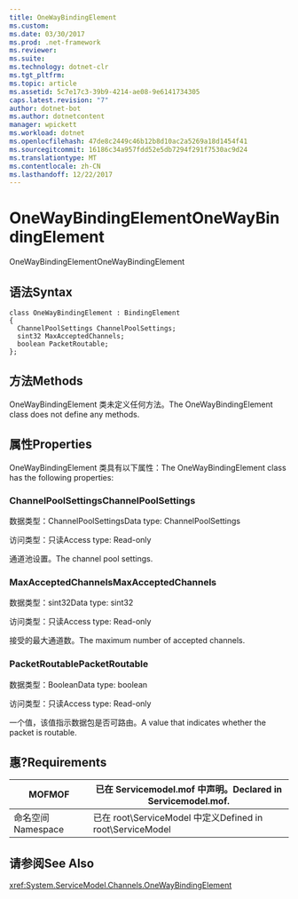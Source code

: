 ```yaml
---
title: OneWayBindingElement
ms.custom: 
ms.date: 03/30/2017
ms.prod: .net-framework
ms.reviewer: 
ms.suite: 
ms.technology: dotnet-clr
ms.tgt_pltfrm: 
ms.topic: article
ms.assetid: 5c7e17c3-39b9-4214-ae08-9e6141734305
caps.latest.revision: "7"
author: dotnet-bot
ms.author: dotnetcontent
manager: wpickett
ms.workload: dotnet
ms.openlocfilehash: 47de8c2449c46b12b8d10ac2a5269a18d1454f41
ms.sourcegitcommit: 16186c34a957fdd52e5db7294f291f7530ac9d24
ms.translationtype: MT
ms.contentlocale: zh-CN
ms.lasthandoff: 12/22/2017
---
```

# <a name="onewaybindingelement"></a><span data-ttu-id="6ef52-102">OneWayBindingElement</span><span class="sxs-lookup"><span data-stu-id="6ef52-102">OneWayBindingElement</span></span>
<span data-ttu-id="6ef52-103">OneWayBindingElement</span><span class="sxs-lookup"><span data-stu-id="6ef52-103">OneWayBindingElement</span></span>  
  
## <a name="syntax"></a><span data-ttu-id="6ef52-104">语法</span><span class="sxs-lookup"><span data-stu-id="6ef52-104">Syntax</span></span>  
  
```  
class OneWayBindingElement : BindingElement  
{  
  ChannelPoolSettings ChannelPoolSettings;  
  sint32 MaxAcceptedChannels;  
  boolean PacketRoutable;  
};  
```  
  
## <a name="methods"></a><span data-ttu-id="6ef52-105">方法</span><span class="sxs-lookup"><span data-stu-id="6ef52-105">Methods</span></span>  
 <span data-ttu-id="6ef52-106">OneWayBindingElement 类未定义任何方法。</span><span class="sxs-lookup"><span data-stu-id="6ef52-106">The OneWayBindingElement class does not define any methods.</span></span>  
  
## <a name="properties"></a><span data-ttu-id="6ef52-107">属性</span><span class="sxs-lookup"><span data-stu-id="6ef52-107">Properties</span></span>  
 <span data-ttu-id="6ef52-108">OneWayBindingElement 类具有以下属性：</span><span class="sxs-lookup"><span data-stu-id="6ef52-108">The OneWayBindingElement class has the following properties:</span></span>  
  
### <a name="channelpoolsettings"></a><span data-ttu-id="6ef52-109">ChannelPoolSettings</span><span class="sxs-lookup"><span data-stu-id="6ef52-109">ChannelPoolSettings</span></span>  
 <span data-ttu-id="6ef52-110">数据类型：ChannelPoolSettings</span><span class="sxs-lookup"><span data-stu-id="6ef52-110">Data type: ChannelPoolSettings</span></span>  
  
 <span data-ttu-id="6ef52-111">访问类型：只读</span><span class="sxs-lookup"><span data-stu-id="6ef52-111">Access type: Read-only</span></span>  
  
 <span data-ttu-id="6ef52-112">通道池设置。</span><span class="sxs-lookup"><span data-stu-id="6ef52-112">The channel pool settings.</span></span>  
  
### <a name="maxacceptedchannels"></a><span data-ttu-id="6ef52-113">MaxAcceptedChannels</span><span class="sxs-lookup"><span data-stu-id="6ef52-113">MaxAcceptedChannels</span></span>  
 <span data-ttu-id="6ef52-114">数据类型：sint32</span><span class="sxs-lookup"><span data-stu-id="6ef52-114">Data type: sint32</span></span>  
  
 <span data-ttu-id="6ef52-115">访问类型：只读</span><span class="sxs-lookup"><span data-stu-id="6ef52-115">Access type: Read-only</span></span>  
  
 <span data-ttu-id="6ef52-116">接受的最大通道数。</span><span class="sxs-lookup"><span data-stu-id="6ef52-116">The maximum number of accepted channels.</span></span>  
  
### <a name="packetroutable"></a><span data-ttu-id="6ef52-117">PacketRoutable</span><span class="sxs-lookup"><span data-stu-id="6ef52-117">PacketRoutable</span></span>  
 <span data-ttu-id="6ef52-118">数据类型：Boolean</span><span class="sxs-lookup"><span data-stu-id="6ef52-118">Data type: boolean</span></span>  
  
 <span data-ttu-id="6ef52-119">访问类型：只读</span><span class="sxs-lookup"><span data-stu-id="6ef52-119">Access type: Read-only</span></span>  
  
 <span data-ttu-id="6ef52-120">一个值，该值指示数据包是否可路由。</span><span class="sxs-lookup"><span data-stu-id="6ef52-120">A value that indicates whether the packet is routable.</span></span>  
  
## <a name="requirements"></a><span data-ttu-id="6ef52-121">惠?</span><span class="sxs-lookup"><span data-stu-id="6ef52-121">Requirements</span></span>  
  
|<span data-ttu-id="6ef52-122">MOF</span><span class="sxs-lookup"><span data-stu-id="6ef52-122">MOF</span></span>|<span data-ttu-id="6ef52-123">已在 Servicemodel.mof 中声明。</span><span class="sxs-lookup"><span data-stu-id="6ef52-123">Declared in Servicemodel.mof.</span></span>|  
|---------|-----------------------------------|  
|<span data-ttu-id="6ef52-124">命名空间</span><span class="sxs-lookup"><span data-stu-id="6ef52-124">Namespace</span></span>|<span data-ttu-id="6ef52-125">已在 root\ServiceModel 中定义</span><span class="sxs-lookup"><span data-stu-id="6ef52-125">Defined in root\ServiceModel</span></span>|  
  
## <a name="see-also"></a><span data-ttu-id="6ef52-126">请参阅</span><span class="sxs-lookup"><span data-stu-id="6ef52-126">See Also</span></span>  
 <xref:System.ServiceModel.Channels.OneWayBindingElement>
